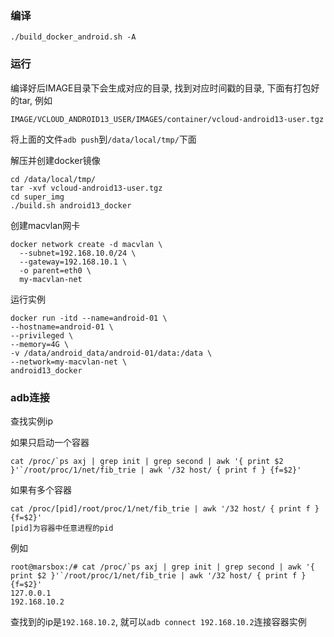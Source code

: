 ### 编译
`./build_docker_android.sh -A`

### 运行
编译好后IMAGE目录下会生成对应的目录, 找到对应时间戳的目录, 下面有打包好的tar, 例如

`IMAGE/VCLOUD_ANDROID13_USER/IMAGES/container/vcloud-android13-user.tgz`

将上面的文件`adb push`到`/data/local/tmp/`下面

解压并创建docker镜像
```
cd /data/local/tmp/
tar -xvf vcloud-android13-user.tgz
cd super_img
./build.sh android13_docker
```

创建macvlan网卡
```
docker network create -d macvlan \
  --subnet=192.168.10.0/24 \
  --gateway=192.168.10.1 \
  -o parent=eth0 \
  my-macvlan-net
```

运行实例
```
docker run -itd --name=android-01 \
--hostname=android-01 \
--privileged \
--memory=4G \
-v /data/android_data/android-01/data:/data \
--network=my-macvlan-net \
android13_docker
```

### adb连接
查找实例ip

如果只启动一个容器
```
cat /proc/`ps axj | grep init | grep second | awk '{ print $2 }'`/root/proc/1/net/fib_trie | awk '/32 host/ { print f } {f=$2}' 
```

如果有多个容器
```
cat /proc/[pid]/root/proc/1/net/fib_trie | awk '/32 host/ { print f } {f=$2}' 
[pid]为容器中任意进程的pid
```

例如
```
root@marsbox:/# cat /proc/`ps axj | grep init | grep second | awk '{ print $2 }'`/root/proc/1/net/fib_trie | awk '/32 host/ { print f } {f=$2}' 
127.0.0.1
192.168.10.2
```
查找到的ip是`192.168.10.2`, 就可以`adb connect 192.168.10.2`连接容器实例
